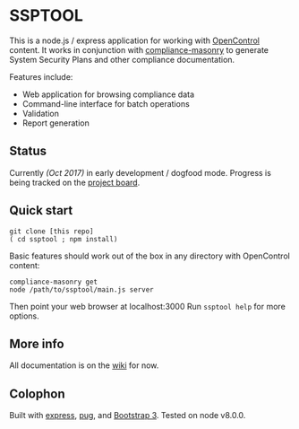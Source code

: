 # SSPTOOL

This is a node.js / express application for working with [OpenControl] content.
It works in conjunction with [compliance-masonry] to generate
System Security Plans and other compliance documentation.

Features include:

- Web application for browsing compliance data
- Command-line interface for batch operations
- Validation
- Report generation

## Status

Currently _(Oct 2017)_ in early development / dogfood mode.
Progress is being tracked on the [project board].

## Quick start

```/bin/sh
git clone [this repo]
( cd ssptool ; npm install)
```

Basic features should work out of the box
in any directory with OpenControl content:

```
compliance-masonry get
node /path/to/ssptool/main.js server
```

Then point your web browser at localhost:3000
Run `ssptool help` for more options.

## More info

All documentation is on the [wiki] for now.

## Colophon

Built with [express], [pug], and [Bootstrap 3].
Tested on node v8.0.0.

[OpenControl]: http://open-control.org/
[compliance-masonry]: https://github.com/opencontrol/compliance-masonry
[express]: https://expressjs.com/
[pug]: https://pugjs.org/
[Bootstrap 3]: https://getbootstrap.com/docs/3.3/
[wiki]: https://github.com/jenglish/ssptool/wiki
[project board]: https://github.com/jenglish/ssptool/projects/1


